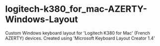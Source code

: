 # logitech-k380_for_mac-AZERTY-Windows-Layout
Custom Windows keyboard layout for 'Logitech K380 for Mac' (French AZERTY) devices. Created using 'Microsoft Keyboard Layout Creator 1.4'
